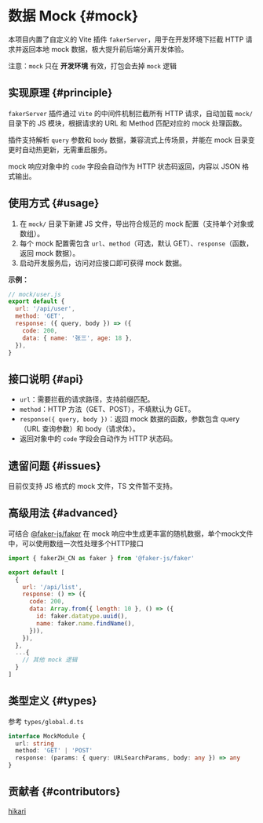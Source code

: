 # 数据 Mock {#mock}

本项目内置了自定义的 Vite 插件 `fakerServer`，用于在开发环境下拦截 HTTP 请求并返回本地 mock 数据，极大提升前后端分离开发体验。

注意：`mock` 只在 **开发环境** 有效，打包会去掉 `mock` 逻辑

## 实现原理 {#principle}

`fakerServer` 插件通过 `Vite` 的中间件机制拦截所有 HTTP 请求，自动加载 `mock/` 目录下的 JS 模块，根据请求的 URL 和 Method 匹配对应的 mock 处理函数。

插件支持解析 `query` 参数和 `body` 数据，兼容流式上传场景，并能在 mock 目录变更时自动热更新，无需重启服务。

mock 响应对象中的 `code` 字段会自动作为 HTTP 状态码返回，内容以 JSON 格式输出。

## 使用方式 {#usage}

1. 在 `mock/` 目录下新建 JS 文件，导出符合规范的 mock 配置（支持单个对象或数组）。
2. 每个 mock 配置需包含 `url`、`method`（可选，默认 GET）、`response`（函数，返回 mock 数据）。
3. 启动开发服务后，访问对应接口即可获得 mock 数据。

**示例：**

```js
// mock/user.js
export default {
  url: '/api/user',
  method: 'GET',
  response: ({ query, body }) => ({
    code: 200,
    data: { name: '张三', age: 18 },
  }),
}
```

## 接口说明 {#api}

- `url`：需要拦截的请求路径，支持前缀匹配。
- `method`：HTTP 方法（GET、POST），不填默认为 GET。
- `response({ query, body })`：返回 mock 数据的函数，参数包含 query（URL 查询参数）和 body（请求体）。
- 返回对象中的 `code` 字段会自动作为 HTTP 状态码。

## 遗留问题 {#issues}

目前仅支持 JS 格式的 mock 文件，TS 文件暂不支持。

## 高级用法 {#advanced}

可结合 [@faker-js/faker](https://github.com/faker-js/faker) 在 mock 响应中生成更丰富的随机数据，单个mock文件中，可以使用数组一次性处理多个HTTP接口

```js
import { fakerZH_CN as faker } from '@faker-js/faker'

export default [
  {
    url: '/api/list',
    response: () => ({
      code: 200,
      data: Array.from({ length: 10 }, () => ({
        id: faker.datatype.uuid(),
        name: faker.name.findName(),
      })),
    }),
  },
  ...{
    // 其他 mock 逻辑
  }
]
```

## 类型定义 {#types}

参考 `types/global.d.ts`

```ts
interface MockModule {
  url: string
  method: 'GET' | 'POST'
  response: (params: { query: URLSearchParams, body: any }) => any
}
```

## 贡献者 {#contributors}

[hikari](https://github.com/liuyax0818)
